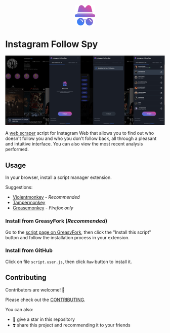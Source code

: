 <div align="center">
  <a href="http://" title="Instagram Follow Spy" target="_blank">
    <img src="./assets/noun-spy-full_64.png" width="64" height="64" alt="Instagram Follow Spy" />
  </a>
</div>

# Instagram Follow Spy

![repository-template-button](./assets/insta-spy-banner.png)

A [web scraper](https://en.wikipedia.org/wiki/Web_scraping) script for Instagram Web that allows you to find out who doesn't follow you and who you don't follow back, all through a pleasant and intuitive interface. You can also view the most recent analysis performed.

## Usage

In your browser, install a script manager extension.

Suggestions:

- [Violentmonkey](https://violentmonkey.github.io) - *Recommended*
- [Tampermonkey](https://www.tampermonkey.net)
- [Greasemonkey](https://www.greasespot.net) - *Firefox only*


### Install from GreasyFork (*Recommended*)

Go to the [script page on GreasyFork](), then click the "Install this script" button and follow the installation process in your extension.

### Install from GitHub

Click on file `script.user.js`, then click `Raw` button to install it.

## Contributing

Contributors are welcome! :metal:

Please check out the [CONTRIBUTING](CONTRIBUTING.md).

You can also:

- :star2: give a star in this repository
- :heavy_heart_exclamation: share this project and recommending it to your friends
